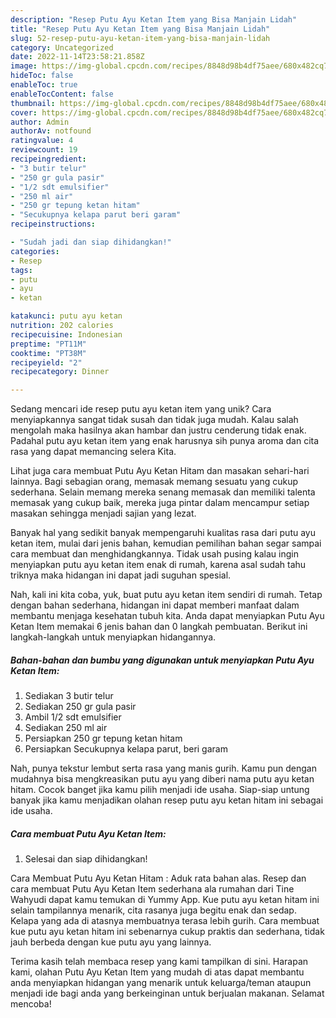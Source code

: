 ```yaml
---
description: "Resep Putu Ayu Ketan Item yang Bisa Manjain Lidah"
title: "Resep Putu Ayu Ketan Item yang Bisa Manjain Lidah"
slug: 52-resep-putu-ayu-ketan-item-yang-bisa-manjain-lidah
category: Uncategorized
date: 2022-11-14T23:58:21.858Z
image: https://img-global.cpcdn.com/recipes/8848d98b4df75aee/680x482cq70/putu-ayu-ketan-item-foto-resep-utama.jpg
hideToc: false
enableToc: true
enableTocContent: false
thumbnail: https://img-global.cpcdn.com/recipes/8848d98b4df75aee/680x482cq70/putu-ayu-ketan-item-foto-resep-utama.jpg
cover: https://img-global.cpcdn.com/recipes/8848d98b4df75aee/680x482cq70/putu-ayu-ketan-item-foto-resep-utama.jpg
author: Admin
authorAv: notfound
ratingvalue: 4
reviewcount: 19
recipeingredient:
- "3 butir telur"
- "250 gr gula pasir"
- "1/2 sdt emulsifier"
- "250 ml air"
- "250 gr tepung ketan hitam"
- "Secukupnya kelapa parut beri garam"
recipeinstructions:

- "Sudah jadi dan siap dihidangkan!"
categories:
- Resep
tags:
- putu
- ayu
- ketan

katakunci: putu ayu ketan 
nutrition: 202 calories
recipecuisine: Indonesian
preptime: "PT11M"
cooktime: "PT38M"
recipeyield: "2"
recipecategory: Dinner

---
```





Sedang mencari ide resep putu ayu ketan item yang unik? Cara menyiapkannya sangat tidak susah dan tidak juga mudah. Kalau salah mengolah maka hasilnya akan hambar dan justru cenderung tidak enak. Padahal putu ayu ketan item yang enak harusnya sih punya aroma dan cita rasa yang dapat memancing selera Kita.





Lihat juga cara membuat Putu Ayu Ketan Hitam dan masakan sehari-hari lainnya. Bagi sebagian orang, memasak memang sesuatu yang cukup sederhana. Selain memang mereka senang memasak dan memiliki talenta memasak yang cukup baik, mereka juga pintar dalam mencampur setiap masakan sehingga menjadi sajian yang lezat.

Banyak hal yang sedikit banyak mempengaruhi kualitas rasa dari putu ayu ketan item, mulai dari jenis bahan, kemudian pemilihan bahan segar sampai cara membuat dan menghidangkannya. Tidak usah pusing kalau ingin menyiapkan putu ayu ketan item enak di rumah, karena asal sudah tahu triknya maka hidangan ini dapat jadi suguhan spesial.






Nah, kali ini kita coba, yuk, buat putu ayu ketan item sendiri di rumah. Tetap dengan bahan sederhana, hidangan ini dapat memberi manfaat dalam membantu menjaga kesehatan tubuh kita. Anda dapat menyiapkan Putu Ayu Ketan Item memakai 6 jenis bahan dan 0 langkah pembuatan. Berikut ini langkah-langkah untuk menyiapkan hidangannya.

<!--inarticleads1-->

##### Bahan-bahan dan bumbu yang digunakan untuk menyiapkan Putu Ayu Ketan Item:

1. Sediakan 3 butir telur
1. Sediakan 250 gr gula pasir
1. Ambil 1/2 sdt emulsifier
1. Sediakan 250 ml air
1. Persiapkan 250 gr tepung ketan hitam
1. Persiapkan Secukupnya kelapa parut, beri garam


Nah, punya tekstur lembut serta rasa yang manis gurih. Kamu pun dengan mudahnya bisa mengkreasikan putu ayu yang diberi nama putu ayu ketan hitam. Cocok banget jika kamu pilih menjadi ide usaha. Siap-siap untung banyak jika kamu menjadikan olahan resep putu ayu ketan hitam ini sebagai ide usaha. 

<!--inarticleads2-->

##### Cara membuat Putu Ayu Ketan Item:


1. Selesai dan siap dihidangkan!

Cara Membuat Putu Ayu Ketan Hitam : Aduk rata bahan alas. Resep dan cara membuat Putu Ayu Ketan Item sederhana ala rumahan dari Tine Wahyudi dapat kamu temukan di Yummy App. Kue putu ayu ketan hitam ini selain tampilannya menarik, cita rasanya juga begitu enak dan sedap. Kelapa yang ada di atasnya membuatnya terasa lebih gurih. Cara membuat kue putu ayu ketan hitam ini sebenarnya cukup praktis dan sederhana, tidak jauh berbeda dengan kue putu ayu yang lainnya. 

Terima kasih telah membaca resep yang kami tampilkan di sini. Harapan kami, olahan Putu Ayu Ketan Item yang mudah di atas dapat membantu anda menyiapkan hidangan yang menarik untuk keluarga/teman ataupun menjadi ide bagi anda yang berkeinginan untuk berjualan makanan. Selamat mencoba!
